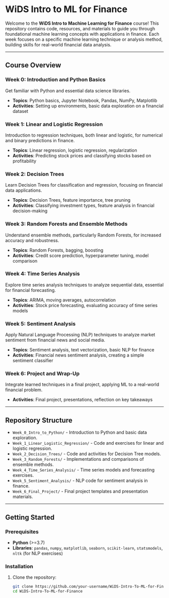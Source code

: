 # WiDS Intro to ML for Finance

Welcome to the **WiDS Intro to Machine Learning for Finance** course! This repository contains code, resources, and materials to guide you through foundational machine learning concepts with applications in finance. Each week focuses on a specific machine learning technique or analysis method, building skills for real-world financial data analysis.

---

## Course Overview

### Week 0: Introduction and Python Basics
Get familiar with Python and essential data science libraries.

- **Topics**: Python basics, Jupyter Notebook, Pandas, NumPy, Matplotlib
- **Activities**: Setting up environments, basic data exploration on a financial dataset

### Week 1: Linear and Logistic Regression
Introduction to regression techniques, both linear and logistic, for numerical and binary predictions in finance.

- **Topics**: Linear regression, logistic regression, regularization
- **Activities**: Predicting stock prices and classifying stocks based on profitability

### Week 2: Decision Trees
Learn Decision Trees for classification and regression, focusing on financial data applications.

- **Topics**: Decision Trees, feature importance, tree pruning
- **Activities**: Classifying investment types, feature analysis in financial decision-making

### Week 3: Random Forests and Ensemble Methods
Understand ensemble methods, particularly Random Forests, for increased accuracy and robustness.

- **Topics**: Random Forests, bagging, boosting
- **Activities**: Credit score prediction, hyperparameter tuning, model comparison

### Week 4: Time Series Analysis
Explore time series analysis techniques to analyze sequential data, essential for financial forecasting.

- **Topics**: ARIMA, moving averages, autocorrelation
- **Activities**: Stock price forecasting, evaluating accuracy of time series models

### Week 5: Sentiment Analysis
Apply Natural Language Processing (NLP) techniques to analyze market sentiment from financial news and social media.

- **Topics**: Sentiment analysis, text vectorization, basic NLP for finance
- **Activities**: Financial news sentiment analysis, creating a simple sentiment classifier

### Week 6: Project and Wrap-Up
Integrate learned techniques in a final project, applying ML to a real-world financial problem.

- **Activities**: Final project, presentations, reflection on key takeaways

---

## Repository Structure

- `Week_0_Intro_to_Python/` - Introduction to Python and basic data exploration.
- `Week_1_Linear_Logistic_Regression/` - Code and exercises for linear and logistic regression.
- `Week_2_Decision_Trees/` - Code and activities for Decision Tree models.
- `Week_3_Random_Forests/` - Implementations and comparisons of ensemble methods.
- `Week_4_Time_Series_Analysis/` - Time series models and forecasting exercises.
- `Week_5_Sentiment_Analysis/` - NLP code for sentiment analysis in finance.
- `Week_6_Final_Project/` - Final project templates and presentation materials.

---

## Getting Started

### Prerequisites

- **Python** (>=3.7)
- **Libraries**: `pandas`, `numpy`, `matplotlib`, `seaborn`, `scikit-learn`, `statsmodels`, `nltk` (for NLP exercises)

### Installation

1. Clone the repository:
   ```bash
   git clone https://github.com/your-username/WiDS-Intro-To-ML-for-Finance.git
   cd WiDS-Intro-To-ML-for-Finance
